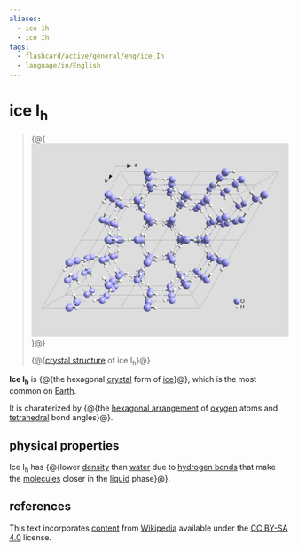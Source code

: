 ```yaml
---
aliases:
  - ice 1h
  - ice Ih
tags:
  - flashcard/active/general/eng/ice_Ih
  - language/in/English
---
```


# ice I<sub>h</sub>

> {@{![Structure of ice I<sub>h</sub>](../../archives/Wikimedia%20Commons/Cryst%20struct%20ice.png)}@}
>
> {@{[crystal structure](crystal%20structure.md) of ice I<sub>h</sub>}@} <!--SR:!2031-06-15,2258,336!2026-01-29,790,336-->

__Ice I<sub>h</sub>__ is {@{the hexagonal [crystal](crystal.md) form of [ice](ice.md)}@}, which is the most common on [Earth](Earth.md). <!--SR:!2029-01-06,1567,310-->

It is charaterized by {@{the [hexagonal arrangement](hexagonal%20crystal%20family.md) of [oxygen](oxygen.md) atoms and [tetrahedral](tetrahedron.md) bond angles}@}. <!--SR:!2029-04-07,1632,310-->

## physical properties

Ice I<sub>h</sub> has {@{lower [density](density.md) than [water](water.md) due to [hydrogen bonds](hydrogen%20bond.md) that make the [molecules](molecule.md) closer in the [liquid](liquid.md) phase}@}. <!--SR:!2027-03-03,1013,290-->

## references

This text incorporates [content](https://en.wikipedia.org/wiki/ice_Ih) from [Wikipedia](Wikipedia.md) available under the [CC BY-SA 4.0](https://creativecommons.org/licenses/by-sa/4.0/) license.
